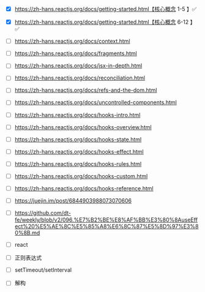 - [x] https://zh-hans.reactjs.org/docs/getting-started.html【核心概念 1-5 】✅

- [x] https://zh-hans.reactjs.org/docs/getting-started.html【核心概念 6-12 】✅

- [ ] https://zh-hans.reactjs.org/docs/context.html

- [ ] https://zh-hans.reactjs.org/docs/fragments.html

- [ ] https://zh-hans.reactjs.org/docs/jsx-in-depth.html

- [ ] https://zh-hans.reactjs.org/docs/reconciliation.html

- [ ] https://zh-hans.reactjs.org/docs/refs-and-the-dom.html

- [ ] https://zh-hans.reactjs.org/docs/uncontrolled-components.html

- [ ] https://zh-hans.reactjs.org/docs/hooks-intro.html

- [ ] https://zh-hans.reactjs.org/docs/hooks-overview.html

- [ ] https://zh-hans.reactjs.org/docs/hooks-state.html

- [ ] https://zh-hans.reactjs.org/docs/hooks-effect.html

- [ ] https://zh-hans.reactjs.org/docs/hooks-rules.html

- [ ] https://zh-hans.reactjs.org/docs/hooks-custom.html

- [ ] https://zh-hans.reactjs.org/docs/hooks-reference.html

- [ ] https://juejin.im/post/6844903988073070606

- [ ] https://github.com/dt-fe/weekly/blob/v2/096.%E7%B2%BE%E8%AF%BB%E3%80%8AuseEffect%20%E5%AE%8C%E5%85%A8%E6%8C%87%E5%8D%97%E3%80%8B.md

- [ ] react
- [ ] 正则表达式
- [ ] setTimeout/setInterval
- [ ] 解构
